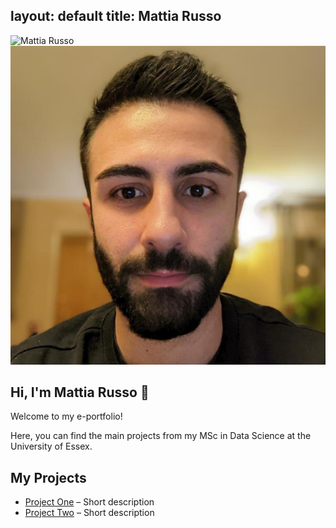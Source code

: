 layout: default
title: Mattia Russo
---
![Mattia Russo](/asset/img/Foto.png)
![Mattia Russo](/asset/Foto.png)

## Hi, I'm Mattia Russo 👋

Welcome to my e-portfolio!  

Here, you can find the main projects from my MSc in Data Science at the University of Essex.

## My Projects

- [Project One]() – Short description
- [Project Two]() – Short description
